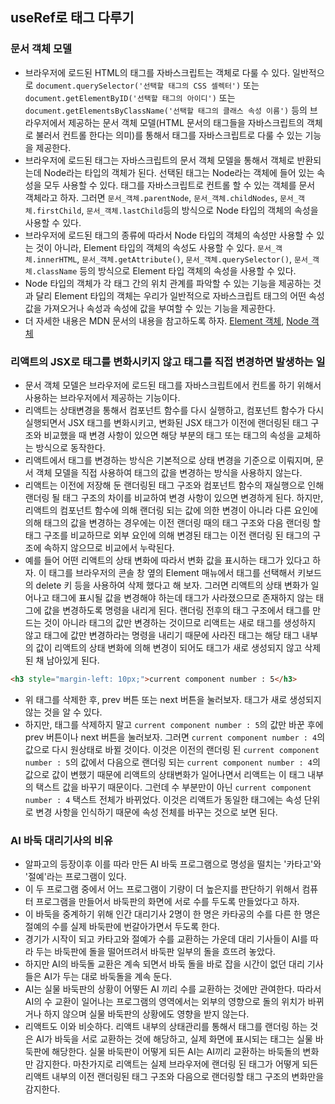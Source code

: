 ## useRef로 태그 다루기

### 문서 객체 모델
- 브라우저에 로드된 HTML의 태그를 자바스크립트는 객체로 다룰 수 있다. 일반적으로 `document.querySelector('선택할 태그의 CSS 셀렉터')` 또는 `document.getElementByID('선택할 태그의 아이디')` 또는 `document.getElementsByClassName('선택할 태그의 클래스 속성 이름')` 등의 브라우저에서 제공하는 문서 객체 모델(HTML 문서의 태그들을 자바스크립트의 객체로 불러서 컨트롤 한다는 의미)를 통해서 태그를 자바스크립트로 다룰 수 있는 기능을 제공한다.
- 브라우저에 로드된 태그는 자바스크립트의 문서 객체 모델을 통해서 객체로 반환되는데 Node라는 타입의 객체가 된다. 선택된 태그는 Node라는 객체에 들어 있는 속성을 모두 사용할 수 있다. 태그를 자바스크립트로 컨트롤 할 수 있는 객체를 문서 객체라고 하자. 그러면 `문서_객체.parentNode`, `문서_객체.childNodes`, `문서_객체.firstChild`, `문서_객체.lastChild`등의 방식으로 Node 타입의 객체의 속성을 사용할 수 있다.
- 브라우저에 로드된 태그의 종류에 따라서 Node 타입의 객체의 속성만 사용할 수 있는 것이 아니라, Element 타입의 객체의 속성도 사용할 수 있다. `문서_객체.innerHTML`, `문서_객체.getAttribute()`, `문서_객체.querySelector()`, `문서_객체.className` 등의 방식으로 Element 타입 객체의 속성을 사용할 수 있다.
- Node 타입의 객체가 각 태그 간의 위치 관계를 파악할 수 있는 기능을 제공하는 것과 달리 Element 타입의 객체는 우리가 일반적으로 자바스크립트 태그의 어떤 속성 값을 가져오거나 속성과 속성에 값을 부여할 수 있는 기능을 제공한다.
- 더 자세한 내용은 MDN 문서의 내용을 참고하도록 하자. [Element 객체](https://developer.mozilla.org/ko/docs/Web/API/Element), [Node 객체](https://developer.mozilla.org/ko/docs/Web/API/Node)

### 리액트의 JSX로 태그를 변화시키지 않고 태그를 직접 변경하면 발생하는 일
- 문서 객체 모델은 브라우저에 로드된 태그를 자바스크립트에서 컨트롤 하기 위해서 사용하는 브라우저에서 제공하는 기능이다.
- 리액트는 상태변경을 통해서 컴포넌트 함수를 다시 실행하고, 컴포넌트 함수가 다시 실행되면서 JSX 태그를 변화시키고, 변화된 JSX 태그가 이전에 랜더링된 태그 구조와 비교했을 때 변경 사항이 있으면 해당 부분의 태그 또는 태그의 속성을 교체하는 방식으로 동작한다.
- 리액트에서 태그를 변경하는 방식은 기본적으로 상태 변경을 기준으로 이뤄지며, 문서 객체 모델을 직접 사용하여 태그의 값을 변경하는 방식을 사용하지 않는다.
- 리액트는 이전에 저장해 둔 랜더링된 태그 구조와 컴포넌트 함수의 재실행으로 인해 랜더링 될 태그 구조의 차이를 비교하여 변경 사항이 있으면 변경하게 된다. 하지만, 리액트의 컴포넌트 함수에 의해 랜더링 되는 값에 의한 변경이 아니라 다른 요인에 의해 태그의 값을 변경하는 경우에는 이전 랜더링 때의 태그 구조와 다음 랜더링 할 태그 구조를 비교하므로 외부 요인에 의해 변경된 태그는 이전 랜더링 된 태그의 구조에 속하지 않으므로  비교에서 누락된다.
- 예를 들어 어떤 리액트의 상태 변화에 따라서 변화 값을 표시하는 태그가 있다고 하자. 이 태그를 브라우저의 콘솔 창 옆의 Element 매뉴에서 태그를 선택해서 키보드의 delete 키 등을 사용하여 삭제 했다고 해 보자. 그러면 리액트의 상태 변화가 일어나고 태그에 표시될 값을 변경해야 하는데 태그가 사라졌으므로 존재하지 않는 태그에 값을 변경하도록 명령을 내리게 된다. 랜더링 전후의 태그 구조에서 태그를 만드는 것이 아니라 태그의 값만 변경하는 것이므로 리액트는 새로 태그를 생성하지 않고 태그에 값만 변경하라는 명령을 내리기 때문에 사라진 태그는 해당 태그 내부의 값이 리액트의 상태 변화에 의해 변경이 되어도 태그가 새로 생성되지 않고 삭제된 채 남아있게 된다.
```html
<h3 style="margin-left: 10px;">current component number : 5</h3>
```
- 위 태그를 삭제한 후, prev 버튼 또는 next 버튼을 눌러보자. 태그가 새로 생성되지 않는 것을 알 수 있다.
- 하지만, 태그를 삭제하지 말고 `current component number : 5`의 값만 바꾼 후에 prev 버튼이나 next 버튼을 눌러보자. 그러면 `current component number : 4`의 값으로 다시 원상태로 바뀔 것이다. 이것은 이전의 랜더링 된 `current component number : 5`의 값에서 다음으로 랜더링 되는 `current component number : 4`의 값으로 값이 변했기 때문에 리액트의 상태변화가 일어나면서 리액트는 이 태그 내부의 택스트 값을 바꾸기 때문이다. 그런데 수 부분만이 아닌 `current component number : 4` 택스트 전체가 바뀌었다. 이것은 리액트가 동일한 태그에는 속성 단위로 변경 사항을 인식하기 때문에 속성 전체를 바꾸는 것으로 보면 된다.

### AI 바둑 대리기사의 비유
- 알파고의 등장이후 이를 따라 만든 AI 바둑 프로그램으로 명성을 떨치는 '카타고'와 '절예'라는 프로그램이 있다.
- 이 두 프로그램 중에서 어느 프로그램이 기량이 더 높은지를 판단하기 위해서 컴퓨터 프로그램을 만들어서 바둑판의 화면에 서로 수를 두도록 만들었다고 하자.
- 이 바둑을 중계하기 위해 인간 대리기사 2명이 한 명은 카타공의 수를 다른 한 명은 절예의 수를 실제 바둑판에 번갈아가면서 두도록 한다.
- 경기가 시작이 되고 카타고와 절예가 수를 교환하는 가운데 대리 기사들이 AI를 따라 두는 바둑판에 돌을 떨어뜨려서 바둑판 일부의 돌을 흐뜨려 놓았다.
- 하지만 AI의 바둑돌 교환은 계속 되면서 바둑 돌을 바로 잡을 시간이 없던 대리 기사들은 AI가 두는 대로 바둑돌을 계속 둔다.
- AI는 실물 바둑판의 상황이 어떻든 AI 끼리 수를 교환하는 것에만 관여한다. 따라서 AI의 수 교환이 일어나는 프로그램의 영역에서는 외부의 영향으로 돌의 위치가 바뀌거나 하지 않으며 실물 바둑판의 상황에도 영향을 받지 않는다.
- 리액트도 이와 비슷하다. 리액트 내부의 상태관리를 통해서 태그를 랜더링 하는 것은 AI가 바둑을 서로 교환하는 것에 해당하고, 실제 화면에 표시되는 태그는 실물 바둑판에 해당한다. 실물 바둑판이 어떻게 되든 AI는 AI끼리 교환하는 바둑돌의 변화만 감지한다. 마찬가지로 리액트는 실제 브라우저에 랜더링 된 태그가 어떻게 되든 리액트 내부의 이전 랜더링된 태그 구조와 다음으로 랜더링할 태그 구조의 변화만을 감지한다.
